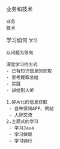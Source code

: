 业务和技术

```
业务
技术
```

学习如何 `学习` 

```
以问题为导向

深度学习的方式
- 已有知识信息的获取
- 思考提取总结
- 实践
- 讲给别人听

1.碎片化的信息获取
 - 各种资讯APP、网站
 - 人际交流
2.主题式的学习
 - 学习Java
 - 学习做饭
 - 学习骑行
```
